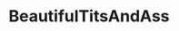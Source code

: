 ---
title: BeautifulTitsAndAss
crosslinks:
- livven
- MassiveTitsnAss
- MariaRyabushkina
- Hot_Women_Gifs
- LittleCaprice
- TheRedFox
- lineups
- EmilyBloom
- miela
- me_irl
- Rhian_Sugden
- Ashlynn_Brooke
- HotInTheKitchen
- Presenting
- Aislin
- Guerlain_Raisa
- FMK
- SandraKubicka
- Ashe_Maree
- Carisha
---
